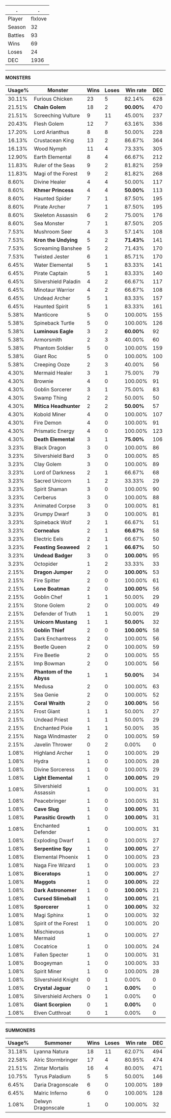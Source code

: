 .|.
|-|-
Player|flxlove
Season|32
Battles|93
Wins|69
Loses|24
DEC|1936

---
**MONSTERS**

Usage%|Monster|Wins|Loses|Win rate|DEC|
-|-|-|-|-|-|
30.11%|Furious Chicken|23|5|82.14%|628|
21.51%|**Chain Golem**|18|2|**90.00%**|470|
21.51%|Screeching Vulture|9|11|45.00%|237|
20.43%|Flesh Golem|12|7|63.16%|336|
17.20%|Lord Arianthus|8|8|50.00%|228|
16.13%|Crustacean King|13|2|86.67%|364|
16.13%|Wood Nymph|11|4|73.33%|305|
12.90%|Earth Elemental|8|4|66.67%|212|
11.83%|Ruler of the Seas|9|2|81.82%|259|
11.83%|Magi of the Forest|9|2|81.82%|268|
8.60%|Divine Healer|4|4|50.00%|117|
8.60%|**Khmer Princess**|4|4|**50.00%**|113|
8.60%|Haunted Spider|7|1|87.50%|195|
8.60%|Pirate Archer|7|1|87.50%|195|
8.60%|Skeleton Assassin|6|2|75.00%|176|
8.60%|Sea Monster|7|1|87.50%|205|
7.53%|Mushroom Seer|4|3|57.14%|108|
7.53%|**Kron the Undying**|5|2|**71.43%**|141|
7.53%|Screaming Banshee|5|2|71.43%|170|
7.53%|Twisted Jester|6|1|85.71%|170|
6.45%|Water Elemental|5|1|83.33%|141|
6.45%|Pirate Captain|5|1|83.33%|140|
6.45%|Silvershield Paladin|4|2|66.67%|117|
6.45%|Minotaur Warrior|4|2|66.67%|108|
6.45%|Undead Archer|5|1|83.33%|157|
6.45%|Haunted Spirit|5|1|83.33%|161|
5.38%|Manticore|5|0|100.00%|155|
5.38%|Spineback Turtle|5|0|100.00%|126|
5.38%|**Luminous Eagle**|3|2|**60.00%**|92|
5.38%|Armorsmith|2|3|40.00%|60|
5.38%|Phantom Soldier|5|0|100.00%|159|
5.38%|Giant Roc|5|0|100.00%|100|
5.38%|Creeping Ooze|2|3|40.00%|56|
4.30%|Mermaid Healer|3|1|75.00%|79|
4.30%|Brownie|4|0|100.00%|91|
4.30%|Goblin Sorcerer|3|1|75.00%|83|
4.30%|Swamp Thing|2|2|50.00%|50|
4.30%|**Mitica Headhunter**|2|2|**50.00%**|57|
4.30%|Kobold Miner|4|0|100.00%|107|
4.30%|Fire Demon|4|0|100.00%|91|
4.30%|Prismatic Energy|4|0|100.00%|123|
4.30%|**Death Elemental**|3|1|**75.00%**|106|
3.23%|Black Dragon|3|0|100.00%|86|
3.23%|Silvershield Bard|3|0|100.00%|85|
3.23%|Clay Golem|3|0|100.00%|89|
3.23%|Lord of Darkness|2|1|66.67%|68|
3.23%|Sacred Unicorn|1|2|33.33%|29|
3.23%|Spirit Shaman|3|0|100.00%|90|
3.23%|Cerberus|3|0|100.00%|88|
3.23%|Animated Corpse|3|0|100.00%|81|
3.23%|Grumpy Dwarf|3|0|100.00%|81|
3.23%|Spineback Wolf|2|1|66.67%|51|
3.23%|**Cornealus**|2|1|**66.67%**|58|
3.23%|Electric Eels|2|1|66.67%|50|
3.23%|**Feasting Seaweed**|2|1|**66.67%**|50|
3.23%|**Undead Badger**|3|0|**100.00%**|95|
3.23%|Octopider|1|2|33.33%|33|
2.15%|**Dragon Jumper**|2|0|**100.00%**|53|
2.15%|Fire Spitter|2|0|100.00%|61|
2.15%|**Lone Boatman**|2|0|**100.00%**|56|
2.15%|Goblin Chef|1|1|50.00%|29|
2.15%|Stone Golem|2|0|100.00%|49|
2.15%|Defender of Truth|1|1|50.00%|29|
2.15%|**Unicorn Mustang**|1|1|**50.00%**|32|
2.15%|**Goblin Thief**|2|0|**100.00%**|58|
2.15%|Dark Enchantress|2|0|100.00%|56|
2.15%|Beetle Queen|2|0|100.00%|59|
2.15%|Fire Beetle|2|0|100.00%|55|
2.15%|Imp Bowman|2|0|100.00%|56|
2.15%|**Phantom of the Abyss**|1|1|**50.00%**|34|
2.15%|Medusa|2|0|100.00%|63|
2.15%|Sea Genie|2|0|100.00%|52|
2.15%|**Coral Wraith**|2|0|**100.00%**|56|
2.15%|Frost Giant|1|1|50.00%|27|
2.15%|Undead Priest|1|1|50.00%|29|
2.15%|Enchanted Pixie|1|1|50.00%|35|
2.15%|Naga Windmaster|2|0|100.00%|59|
2.15%|Javelin Thrower|0|2|0.00%|0|
1.08%|Highland Archer|1|0|100.00%|29|
1.08%|Hydra|1|0|100.00%|28|
1.08%|Divine Sorceress|1|0|100.00%|29|
1.08%|**Light Elemental**|1|0|**100.00%**|29|
1.08%|Silvershield Assassin|1|0|100.00%|31|
1.08%|Peacebringer|1|0|100.00%|31|
1.08%|**Cave Slug**|1|0|**100.00%**|31|
1.08%|**Parasitic Growth**|1|0|**100.00%**|31|
1.08%|Enchanted Defender|1|0|100.00%|31|
1.08%|Exploding Dwarf|1|0|100.00%|27|
1.08%|**Serpentine Spy**|1|0|**100.00%**|27|
1.08%|Elemental Phoenix|1|0|100.00%|23|
1.08%|Naga Fire Wizard|1|0|100.00%|23|
1.08%|**Biceratops**|1|0|**100.00%**|27|
1.08%|**Maggots**|1|0|**100.00%**|22|
1.08%|**Dark Astronomer**|1|0|**100.00%**|21|
1.08%|**Cursed Slimeball**|1|0|**100.00%**|21|
1.08%|**Sporcerer**|1|0|**100.00%**|32|
1.08%|Magi Sphinx|1|0|100.00%|32|
1.08%|Spirit of the Forest|1|0|100.00%|20|
1.08%|Mischievous Mermaid|1|0|100.00%|27|
1.08%|Cocatrice|1|0|100.00%|24|
1.08%|Fallen Specter|1|0|100.00%|31|
1.08%|Boogeyman|1|0|100.00%|33|
1.08%|Spirit Miner|1|0|100.00%|28|
1.08%|Silvershield Knight|0|1|0.00%|0|
1.08%|**Crystal Jaguar**|0|1|**0.00%**|0|
1.08%|Silvershield Archers|0|1|0.00%|0|
1.08%|**Giant Scorpion**|0|1|**0.00%**|0|
1.08%|Elven Cutthroat|0|1|0.00%|0|

---
**SUMMONERS**

Usage%|Summoner|Wins|Loses|Win rate|DEC|
-|-|-|-|-|-|
31.18%|Lyanna Natura|18|11|62.07%|494|
22.58%|Alric Stormbringer|17|4|80.95%|474|
21.51%|Zintar Mortalis|16|4|80.00%|471|
10.75%|Tyrus Paladium|5|5|50.00%|146|
6.45%|Daria Dragonscale|6|0|100.00%|189|
6.45%|Malric Inferno|6|0|100.00%|128|
1.08%|Delwyn Dragonscale|1|0|100.00%|32|
